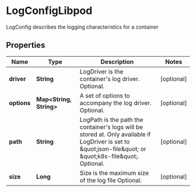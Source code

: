 

# LogConfigLibpod

LogConfig describes the logging characteristics for a container

## Properties

| Name | Type | Description | Notes |
|------------ | ------------- | ------------- | -------------|
|**driver** | **String** | LogDriver is the container&#39;s log driver. Optional. |  [optional] |
|**options** | **Map&lt;String, String&gt;** | A set of options to accompany the log driver. Optional. |  [optional] |
|**path** | **String** | LogPath is the path the container&#39;s logs will be stored at. Only available if LogDriver is set to \&quot;json-file\&quot; or \&quot;k8s-file\&quot;. Optional. |  [optional] |
|**size** | **Long** | Size is the maximum size of the log file Optional. |  [optional] |



